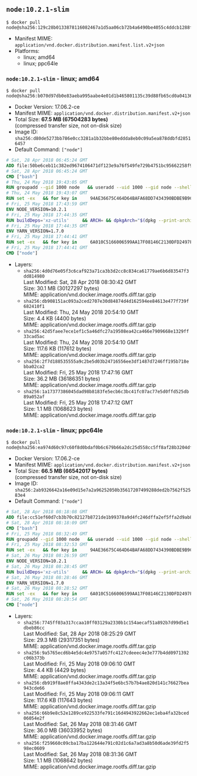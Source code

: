 ## `node:10.2.1-slim`

```console
$ docker pull node@sha256:129c28b0133878116082467a1d5aa06cb72b4a6490be4055c4ddcb1288ff7aec
```

-	Manifest MIME: `application/vnd.docker.distribution.manifest.list.v2+json`
-	Platforms:
	-	linux; amd64
	-	linux; ppc64le

### `node:10.2.1-slim` - linux; amd64

```console
$ docker pull node@sha256:b070d97db0e83aeba995aabe4e01d1b465801135c39d88fb65cd0a0413687bd2
```

-	Docker Version: 17.06.2-ce
-	Manifest MIME: `application/vnd.docker.distribution.manifest.v2+json`
-	Total Size: **67.5 MB (67504283 bytes)**  
	(compressed transfer size, not on-disk size)
-	Image ID: `sha256:d80de5273bb786e0cc3281a1b32bbe80eddda8eb0c09a5ea878ddbfd28516457`
-	Default Command: `["node"]`

```dockerfile
# Sat, 28 Apr 2018 06:45:24 GMT
ADD file:50be6ceb11c382ed9674106471df123e9a76f549fe729b4751bc95662258f9e0 in / 
# Sat, 28 Apr 2018 06:45:24 GMT
CMD ["bash"]
# Thu, 24 May 2018 19:43:05 GMT
RUN groupadd --gid 1000 node   && useradd --uid 1000 --gid node --shell /bin/bash --create-home node
# Thu, 24 May 2018 19:43:07 GMT
RUN set -ex   && for key in     94AE36675C464D64BAFA68DD7434390BDBE9B9C5     FD3A5288F042B6850C66B31F09FE44734EB7990E     71DCFD284A79C3B38668286BC97EC7A07EDE3FC1     DD8F2338BAE7501E3DD5AC78C273792F7D83545D     C4F0DFFF4E8C1A8236409D08E73BC641CC11F4C8     B9AE9905FFD7803F25714661B63B535A4C206CA9     56730D5401028683275BD23C23EFEFE93C4CFFFE     77984A986EBC2AA786BC0F66B01FBB92821C587A   ; do     gpg --keyserver hkp://p80.pool.sks-keyservers.net:80 --recv-keys "$key" ||     gpg --keyserver hkp://ipv4.pool.sks-keyservers.net --recv-keys "$key" ||     gpg --keyserver hkp://pgp.mit.edu:80 --recv-keys "$key" ;   done
# Fri, 25 May 2018 17:43:59 GMT
ENV NODE_VERSION=10.2.1
# Fri, 25 May 2018 17:44:35 GMT
RUN buildDeps='xz-utils'     && ARCH= && dpkgArch="$(dpkg --print-architecture)"     && case "${dpkgArch##*-}" in       amd64) ARCH='x64';;       ppc64el) ARCH='ppc64le';;       s390x) ARCH='s390x';;       arm64) ARCH='arm64';;       armhf) ARCH='armv7l';;       i386) ARCH='x86';;       *) echo "unsupported architecture"; exit 1 ;;     esac     && set -x     && apt-get update && apt-get install -y ca-certificates curl wget $buildDeps --no-install-recommends     && rm -rf /var/lib/apt/lists/*     && curl -fsSLO --compressed "https://nodejs.org/dist/v$NODE_VERSION/node-v$NODE_VERSION-linux-$ARCH.tar.xz"     && curl -fsSLO --compressed "https://nodejs.org/dist/v$NODE_VERSION/SHASUMS256.txt.asc"     && gpg --batch --decrypt --output SHASUMS256.txt SHASUMS256.txt.asc     && grep " node-v$NODE_VERSION-linux-$ARCH.tar.xz\$" SHASUMS256.txt | sha256sum -c -     && tar -xJf "node-v$NODE_VERSION-linux-$ARCH.tar.xz" -C /usr/local --strip-components=1 --no-same-owner     && rm "node-v$NODE_VERSION-linux-$ARCH.tar.xz" SHASUMS256.txt.asc SHASUMS256.txt     && apt-get purge -y --auto-remove $buildDeps     && ln -s /usr/local/bin/node /usr/local/bin/nodejs
# Fri, 25 May 2018 17:44:35 GMT
ENV YARN_VERSION=1.7.0
# Fri, 25 May 2018 17:44:41 GMT
RUN set -ex   && for key in     6A010C5166006599AA17F08146C2130DFD2497F5   ; do     gpg --keyserver hkp://p80.pool.sks-keyservers.net:80 --recv-keys "$key" ||     gpg --keyserver hkp://ipv4.pool.sks-keyservers.net --recv-keys "$key" ||     gpg --keyserver hkp://pgp.mit.edu:80 --recv-keys "$key" ;   done   && curl -fsSLO --compressed "https://yarnpkg.com/downloads/$YARN_VERSION/yarn-v$YARN_VERSION.tar.gz"   && curl -fsSLO --compressed "https://yarnpkg.com/downloads/$YARN_VERSION/yarn-v$YARN_VERSION.tar.gz.asc"   && gpg --batch --verify yarn-v$YARN_VERSION.tar.gz.asc yarn-v$YARN_VERSION.tar.gz   && mkdir -p /opt   && tar -xzf yarn-v$YARN_VERSION.tar.gz -C /opt/   && ln -s /opt/yarn-v$YARN_VERSION/bin/yarn /usr/local/bin/yarn   && ln -s /opt/yarn-v$YARN_VERSION/bin/yarnpkg /usr/local/bin/yarnpkg   && rm yarn-v$YARN_VERSION.tar.gz.asc yarn-v$YARN_VERSION.tar.gz
# Fri, 25 May 2018 17:44:41 GMT
CMD ["node"]
```

-	Layers:
	-	`sha256:4d0d76e05f3c6caf923a71ca3b3d2cc8c834ca61779ae6b6d83547f3dd814980`  
		Last Modified: Sat, 28 Apr 2018 08:30:42 GMT  
		Size: 30.1 MB (30127297 bytes)  
		MIME: application/vnd.docker.image.rootfs.diff.tar.gzip
	-	`sha256:db908151ac093a2ced2707e30d84874d4d162594ee84613e477f739f682410f1`  
		Last Modified: Thu, 24 May 2018 20:54:10 GMT  
		Size: 4.4 KB (4400 bytes)  
		MIME: application/vnd.docker.image.rootfs.diff.tar.gzip
	-	`sha256:42d5faee7ece1ef1c5a46dfc27a19508ea42ca466e7909668e1329ff33cad5ac`  
		Last Modified: Thu, 24 May 2018 20:54:10 GMT  
		Size: 117.6 KB (117612 bytes)  
		MIME: application/vnd.docker.image.rootfs.diff.tar.gzip
	-	`sha256:2f7d188535555a9c2be5d03b24716556ee3df1487d7246ff195b718ebba02ca2`  
		Last Modified: Fri, 25 May 2018 17:47:16 GMT  
		Size: 36.2 MB (36186351 bytes)  
		MIME: application/vnd.docker.image.rootfs.diff.tar.gzip
	-	`sha256:1a17377386045dad98b8183fe5ecb6c3bc41fc07ac77e5d0ffd525db89a052af`  
		Last Modified: Fri, 25 May 2018 17:47:12 GMT  
		Size: 1.1 MB (1068623 bytes)  
		MIME: application/vnd.docker.image.rootfs.diff.tar.gzip

### `node:10.2.1-slim` - linux; ppc64le

```console
$ docker pull node@sha256:ea974d60c97c60f8d0bdaf0b6c679b66a2dc25d558cc5ff8af28b3204df337f8
```

-	Docker Version: 17.06.2-ce
-	Manifest MIME: `application/vnd.docker.distribution.manifest.v2+json`
-	Total Size: **66.5 MB (66542017 bytes)**  
	(compressed transfer size, not on-disk size)
-	Image ID: `sha256:2ab9326642a16e09d15e7a2a96252050b35617207499288ded2b7562f52583e4`
-	Default Command: `["node"]`

```dockerfile
# Sat, 28 Apr 2018 08:18:08 GMT
ADD file:cc51ef60d7cb3b70c82127b8721de1b99378a9d4fc246dffa2ef5ffa2d9ab805 in / 
# Sat, 28 Apr 2018 08:18:09 GMT
CMD ["bash"]
# Fri, 25 May 2018 08:32:49 GMT
RUN groupadd --gid 1000 node   && useradd --uid 1000 --gid node --shell /bin/bash --create-home node
# Fri, 25 May 2018 08:32:53 GMT
RUN set -ex   && for key in     94AE36675C464D64BAFA68DD7434390BDBE9B9C5     FD3A5288F042B6850C66B31F09FE44734EB7990E     71DCFD284A79C3B38668286BC97EC7A07EDE3FC1     DD8F2338BAE7501E3DD5AC78C273792F7D83545D     C4F0DFFF4E8C1A8236409D08E73BC641CC11F4C8     B9AE9905FFD7803F25714661B63B535A4C206CA9     56730D5401028683275BD23C23EFEFE93C4CFFFE     77984A986EBC2AA786BC0F66B01FBB92821C587A   ; do     gpg --keyserver hkp://p80.pool.sks-keyservers.net:80 --recv-keys "$key" ||     gpg --keyserver hkp://ipv4.pool.sks-keyservers.net --recv-keys "$key" ||     gpg --keyserver hkp://pgp.mit.edu:80 --recv-keys "$key" ;   done
# Sat, 26 May 2018 08:26:59 GMT
ENV NODE_VERSION=10.2.1
# Sat, 26 May 2018 08:28:45 GMT
RUN buildDeps='xz-utils'     && ARCH= && dpkgArch="$(dpkg --print-architecture)"     && case "${dpkgArch##*-}" in       amd64) ARCH='x64';;       ppc64el) ARCH='ppc64le';;       s390x) ARCH='s390x';;       arm64) ARCH='arm64';;       armhf) ARCH='armv7l';;       i386) ARCH='x86';;       *) echo "unsupported architecture"; exit 1 ;;     esac     && set -x     && apt-get update && apt-get install -y ca-certificates curl wget $buildDeps --no-install-recommends     && rm -rf /var/lib/apt/lists/*     && curl -fsSLO --compressed "https://nodejs.org/dist/v$NODE_VERSION/node-v$NODE_VERSION-linux-$ARCH.tar.xz"     && curl -fsSLO --compressed "https://nodejs.org/dist/v$NODE_VERSION/SHASUMS256.txt.asc"     && gpg --batch --decrypt --output SHASUMS256.txt SHASUMS256.txt.asc     && grep " node-v$NODE_VERSION-linux-$ARCH.tar.xz\$" SHASUMS256.txt | sha256sum -c -     && tar -xJf "node-v$NODE_VERSION-linux-$ARCH.tar.xz" -C /usr/local --strip-components=1 --no-same-owner     && rm "node-v$NODE_VERSION-linux-$ARCH.tar.xz" SHASUMS256.txt.asc SHASUMS256.txt     && apt-get purge -y --auto-remove $buildDeps     && ln -s /usr/local/bin/node /usr/local/bin/nodejs
# Sat, 26 May 2018 08:28:46 GMT
ENV YARN_VERSION=1.7.0
# Sat, 26 May 2018 08:28:52 GMT
RUN set -ex   && for key in     6A010C5166006599AA17F08146C2130DFD2497F5   ; do     gpg --keyserver hkp://p80.pool.sks-keyservers.net:80 --recv-keys "$key" ||     gpg --keyserver hkp://ipv4.pool.sks-keyservers.net --recv-keys "$key" ||     gpg --keyserver hkp://pgp.mit.edu:80 --recv-keys "$key" ;   done   && curl -fsSLO --compressed "https://yarnpkg.com/downloads/$YARN_VERSION/yarn-v$YARN_VERSION.tar.gz"   && curl -fsSLO --compressed "https://yarnpkg.com/downloads/$YARN_VERSION/yarn-v$YARN_VERSION.tar.gz.asc"   && gpg --batch --verify yarn-v$YARN_VERSION.tar.gz.asc yarn-v$YARN_VERSION.tar.gz   && mkdir -p /opt   && tar -xzf yarn-v$YARN_VERSION.tar.gz -C /opt/   && ln -s /opt/yarn-v$YARN_VERSION/bin/yarn /usr/local/bin/yarn   && ln -s /opt/yarn-v$YARN_VERSION/bin/yarnpkg /usr/local/bin/yarnpkg   && rm yarn-v$YARN_VERSION.tar.gz.asc yarn-v$YARN_VERSION.tar.gz
# Sat, 26 May 2018 08:28:54 GMT
CMD ["node"]
```

-	Layers:
	-	`sha256:7745ff03a317ccaa10ff03129a2330b1c154aecaf51a892b7d99d5e1dbeb86cc`  
		Last Modified: Sat, 28 Apr 2018 08:25:29 GMT  
		Size: 29.3 MB (29317351 bytes)  
		MIME: application/vnd.docker.image.rootfs.diff.tar.gzip
	-	`sha256:9a5765ecd6b4e5dc4e9757a057fc4127cdeeec4e3e777b4dd0971392c06b373b`  
		Last Modified: Fri, 25 May 2018 09:06:10 GMT  
		Size: 4.4 KB (4429 bytes)  
		MIME: application/vnd.docker.image.rootfs.diff.tar.gzip
	-	`sha256:db919f8ae8ffa4343de2c13a34f5e6bc57b7b4ae820d141c76627bea943cde66`  
		Last Modified: Fri, 25 May 2018 09:06:11 GMT  
		Size: 117.6 KB (117643 bytes)  
		MIME: application/vnd.docker.image.rootfs.diff.tar.gzip
	-	`sha256:66b9e8c52e1289ce922533fe791c16d4943922662ec1eba4fa32bced06054e2f`  
		Last Modified: Sat, 26 May 2018 08:31:46 GMT  
		Size: 36.0 MB (36033952 bytes)  
		MIME: application/vnd.docker.image.rootfs.diff.tar.gzip
	-	`sha256:f259660c09cba17ba122644e791c02d1c6a7ad3a8b50d6ade39fd2f598ec0609`  
		Last Modified: Sat, 26 May 2018 08:31:36 GMT  
		Size: 1.1 MB (1068642 bytes)  
		MIME: application/vnd.docker.image.rootfs.diff.tar.gzip
